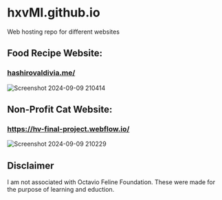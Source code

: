 # hxvMI.github.io
 Web hosting repo for different websites

 ## Food Recipe Website:
 ### [hashirovaldivia.me/](https://hashirovaldivia.me/)
![Screenshot 2024-09-09 210414](https://github.com/user-attachments/assets/3bb3ac01-6456-4d6d-9bfd-633a0c8aa9c3)
 
 
 ## Non-Profit Cat Website:
 ### https://hv-final-project.webflow.io/
![Screenshot 2024-09-09 210229](https://github.com/user-attachments/assets/66c296d9-7f89-4e9d-9a69-e9e88c164e2e)


## Disclaimer
I am not associated with Octavio Feline Foundation. These were made for the purpose of learning and eduction.
